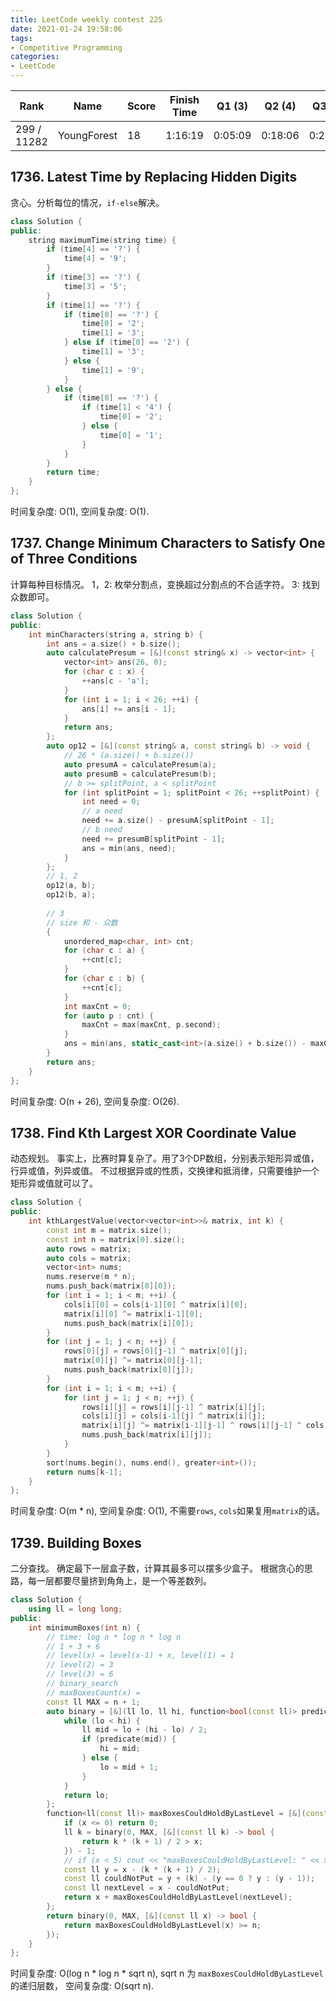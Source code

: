 ```yaml
---
title: LeetCode weekly contest 225
date: 2021-01-24 19:58:06
tags:
- Competitive Programming
categories:
- LeetCode
---
```


| Rank |	Name |	Score |	Finish Time | 	Q1 (3) |	Q2 (4) |	Q3 (5) |	Q4 (6)|
|--|--|--|--|--|--|--|--|
| 299 / 11282 | YoungForest | 18 | 1:16:19 | 0:05:09 | 0:18:06 | 0:29:04 |  1:11:19  1 |

## 1736. Latest Time by Replacing Hidden Digits

贪心。分析每位的情况，`if-else`解决。

```cpp
class Solution {
public:
    string maximumTime(string time) {
        if (time[4] == '?') {
            time[4] = '9';
        }
        if (time[3] == '?') {
            time[3] = '5';
        }
        if (time[1] == '?') {
            if (time[0] == '?') {
                time[0] = '2';
                time[1] = '3';
            } else if (time[0] == '2') {
                time[1] = '3';
            } else {
                time[1] = '9';
            }
        } else {
            if (time[0] == '?') {
                if (time[1] < '4') {
                    time[0] = '2';
                } else {
                    time[0] = '1';
                }
            }
        }
        return time;
    }
};
```

时间复杂度: O(1),
空间复杂度: O(1).

## 1737. Change Minimum Characters to Satisfy One of Three Conditions

计算每种目标情况。
1，2: 枚举分割点，变换超过分割点的不合适字符。
3: 找到众数即可。

```cpp
class Solution {
public:
    int minCharacters(string a, string b) {
        int ans = a.size() + b.size();
        auto calculatePresum = [&](const string& x) -> vector<int> {
            vector<int> ans(26, 0);
            for (char c : x) {
                ++ans[c - 'a'];
            }
            for (int i = 1; i < 26; ++i) {
                ans[i] += ans[i - 1];
            }
            return ans;
        };
        auto op12 = [&](const string& a, const string& b) -> void {
            // 26 * (a.size() + b.size())
            auto presumA = calculatePresum(a);
            auto presumB = calculatePresum(b);
            // b >= splitPoint, a < splitPoint
            for (int splitPoint = 1; splitPoint < 26; ++splitPoint) {
                int need = 0;
                // a need
                need += a.size() - presumA[splitPoint - 1];
                // b need
                need += presumB[splitPoint - 1];
                ans = min(ans, need);
            }
        };
        // 1, 2
        op12(a, b);
        op12(b, a);
        
        // 3
        // size 和 - 众数
        {
            unordered_map<char, int> cnt;
            for (char c : a) {
                ++cnt[c];
            }
            for (char c : b) {
                ++cnt[c];
            }
            int maxCnt = 0;
            for (auto p : cnt) {
                maxCnt = max(maxCnt, p.second);
            }
            ans = min(ans, static_cast<int>(a.size() + b.size()) - maxCnt);
        }
        return ans;
    }
};
```

时间复杂度: O(n + 26),
空间复杂度: O(26).

## 1738. Find Kth Largest XOR Coordinate Value

动态规划。
事实上，比赛时算复杂了。用了3个DP数组，分别表示矩形异或值，行异或值，列异或值。
不过根据异或的性质，交换律和抵消律，只需要维护一个矩形异或值就可以了。

```cpp
class Solution {
public:
    int kthLargestValue(vector<vector<int>>& matrix, int k) {
        const int m = matrix.size();
        const int n = matrix[0].size();
        auto rows = matrix;
        auto cols = matrix;
        vector<int> nums;
        nums.reserve(m * n);
        nums.push_back(matrix[0][0]);
        for (int i = 1; i < m; ++i) {
            cols[i][0] = cols[i-1][0] ^ matrix[i][0];
            matrix[i][0] ^= matrix[i-1][0];
            nums.push_back(matrix[i][0]);
        }
        for (int j = 1; j < n; ++j) {
            rows[0][j] = rows[0][j-1] ^ matrix[0][j];
            matrix[0][j] ^= matrix[0][j-1];
            nums.push_back(matrix[0][j]);
        }
        for (int i = 1; i < m; ++i) {
            for (int j = 1; j < n; ++j) {
                rows[i][j] = rows[i][j-1] ^ matrix[i][j];
                cols[i][j] = cols[i-1][j] ^ matrix[i][j];
                matrix[i][j] ^= matrix[i-1][j-1] ^ rows[i][j-1] ^ cols[i-1][j];
                nums.push_back(matrix[i][j]);
            }
        }
        sort(nums.begin(), nums.end(), greater<int>());
        return nums[k-1];
    }
};
```

时间复杂度: O(m * n),
空间复杂度: O(1), 不需要`rows`, `cols`如果复用`matrix`的话。

## 1739. Building Boxes

二分查找。
确定最下一层盒子数，计算其最多可以摆多少盒子。
根据贪心的思路，每一层都要尽量挤到角角上，是一个等差数列。

```cpp
class Solution {
    using ll = long long;
public:
    int minimumBoxes(int n) {
        // time: log n * log n * log n
        // 1 + 3 + 6
        // level(x) = level(x-1) + x, level(1) = 1
        // level(2) = 3
        // level(3) = 6
        // binary_search
        // maxBoxesCount(x) = 
        const ll MAX = n + 1;
        auto binary = [&](ll lo, ll hi, function<bool(const ll)> predicate) -> int {
            while (lo < hi) {
                ll mid = lo + (hi - lo) / 2;
                if (predicate(mid)) {
                    hi = mid;
                } else {
                    lo = mid + 1;
                }
            }
            return lo;
        };
        function<ll(const ll)> maxBoxesCouldHoldByLastLevel = [&](const ll x) -> ll {
            if (x <= 0) return 0;
            ll k = binary(0, MAX, [&](const ll k) -> bool {
                return k * (k + 1) / 2 > x;
            }) - 1;
            // if (x < 5) cout << "maxBoxesCouldHoldByLastLevel: " << x << " " << k << endl;
            const ll y = x - (k * (k + 1) / 2);
            const ll couldNotPut = y + (k) - (y == 0 ? y : (y - 1));
            const ll nextLevel = x - couldNotPut;
            return x + maxBoxesCouldHoldByLastLevel(nextLevel);
        };
        return binary(0, MAX, [&](const ll x) -> bool {
            return maxBoxesCouldHoldByLastLevel(x) >= n;
        });
    }
};
```

时间复杂度: O(log n * log n * sqrt n), sqrt n 为 `maxBoxesCouldHoldByLastLevel`的递归层数，
空间复杂度: O(sqrt n).